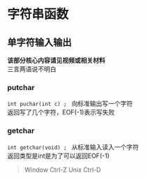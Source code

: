 # 字符串函数    

## 单字符输入输出
**该部分核心内容请见视频或相关材料**    
三言两语说不明白

### putchar
```int puchar(int c) ; ```
向标准输出写一个字符  
返回写了几个字符，EOF(-1)表示写失败 

### getchar
```int getchar(void) ; ```
从标准输入读入一个字符  
返回类型是int是为了可以返回EOF(-1)  
> Window Ctrl-Z  Unix Ctrl-D
